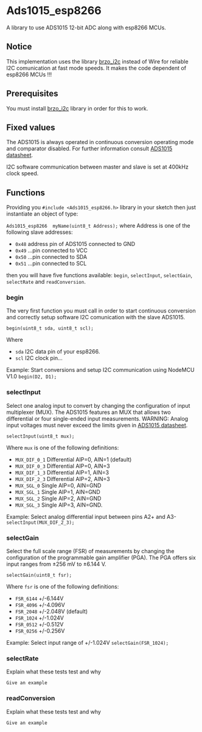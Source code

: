 # Ads1015_esp8266

A library to use ADS1015 12-bit ADC along with esp8266 MCUs.

## Notice

This implementation uses the library [brzo_i2c](https://github.com/pasko-zh/brzo_i2c) instead of Wire for reliable I2C comunication at fast mode speeds.
It makes the code dependent of esp8266 MCUs !!!

## Prerequisites

You must install [brzo_i2c](https://github.com/pasko-zh/brzo_i2c) library in order for this to work.

## Fixed values

The ADS1015 is always operated in continuous conversion operating mode and comparator disabled. For further information consult  [ADS1015 datasheet](http://www.ti.com/lit/gpn/ADS1015).

I2C software communication between master and slave is set at 400kHz clock speed.

## Functions

Providing you ```#include <Ads1015_esp8266.h>``` library in your sketch then just instantiate an object of type:

```Ads1015_esp8266  myName(uint8_t Address);``` where Address is one of the following slave addresses:

* ```0x48```	address pin of ADS1015 connected to GND
* ```0x49```	...pin connected to VCC
* ```0x50```	...pin connected to SDA
* ```0x51```	...pin connected to SCL

then you will have five functions available: ```begin```, ```selectInput```, ```selectGain```, ```selectRate``` and ```readConversion```.

### begin

The very first function you must call in order to start continuous conversion and correctly setup software I2C comunication with the slave ADS1015.

```
begin(uint8_t sda, uint8_t scl);
```
Where
* ```sda``` I2C data pin of your esp8266.
* ```scl``` I2C clock pin...

Example: Start conversions and setup I2C communication using NodeMCU V1.0 ```begin(D2, D1);```

### selectInput

Select one analog input to convert by changing the configuration of input multiplexer (MUX). The ADS1015 features an MUX that allows two differential or four single-ended input measurements. WARNING: Analog input voltages must never exceed the limits given in [ADS1015 datasheet](http://www.ti.com/lit/gpn/ADS1015).

```
selectInput(uint8_t mux);
```

Where ```mux``` is one of the following definitions:
* ```MUX_DIF_0_1```   Differential AIP=0, AIN=1 (default)
* ```MUX_DIF_0_3```   Differential AIP=0, AIN=3
* ```MUX_DIF_1_3```   Differential AIP=1, AIN=3
* ```MUX_DIF_2_3```   Differential AIP=2, AIN=3
* ```MUX_SGL_0```     Single AIP=0, AIN=GND
* ```MUX_SGL_1```     Single AIP=1, AIN=GND
* ```MUX_SGL_2```     Single AIP=2, AIN=GND
* ```MUX_SGL_3```     Single AIP=3, AIN=GND.

Example: Select analog differential input between pins A2+ and A3- ```selectInput(MUX_DIF_2_3);```

### selectGain

Select the full scale range (FSR) of measurements by changing the configuration of the programmable gain amplifier (PGA). The PGA offers six input ranges from ±256 mV to ±6.144 V.

```
selectGain(uint8_t fsr);
```

Where ```fsr``` is one of the following definitions:
* ```FSR_6144```      +/-6.144V
* ```FSR_4096```      +/-4.096V
* ```FSR_2048```      +/-2.048V (default)
* ```FSR_1024```      +/-1.024V
* ```FSR_0512```      +/-0.512V
* ```FSR_0256```      +/-0.256V

Example: Select input range of +/-1.024V ```selectGain(FSR_1024);```

### selectRate

Explain what these tests test and why

```
Give an example
```
### readConversion

Explain what these tests test and why

```
Give an example
```

